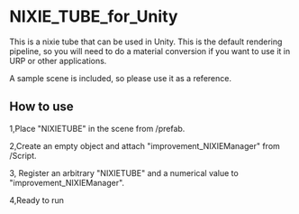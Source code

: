 # NIXIE_TUBE_for_Unity

This is a nixie tube that can be used in Unity.
This is the default rendering pipeline, so you will need to do a material conversion if you want to use it in URP or other applications.

A sample scene is included, so please use it as a reference.

## How to use

1,Place "NIXIETUBE" in the scene from /prefab.

2,Create an empty object and attach "improvement_NIXIEManager" from /Script.

3, Register an arbitrary "NIXIETUBE" and a numerical value to "improvement_NIXIEManager".

4,Ready to run
